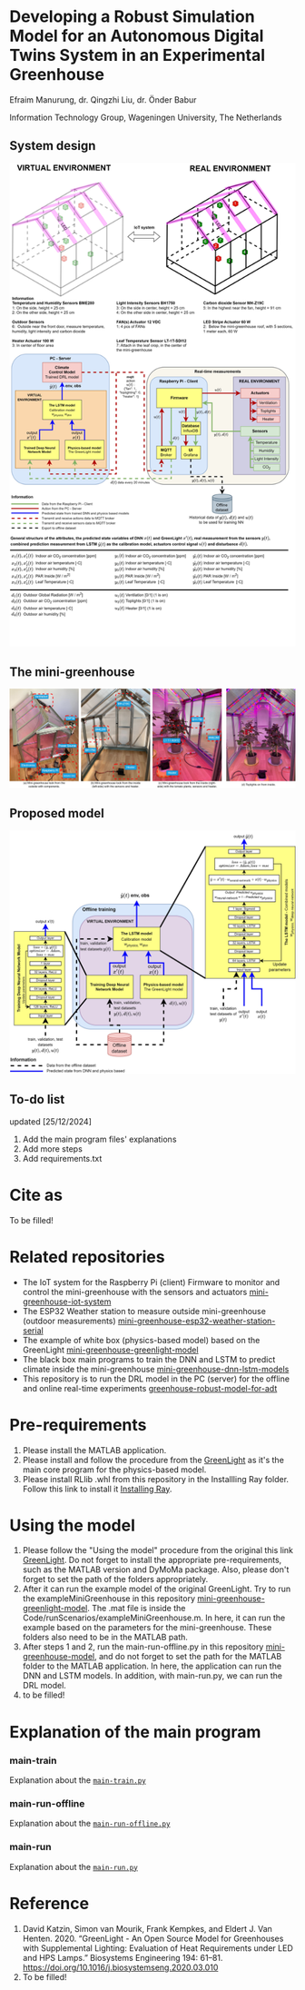 # Developing a Robust Simulation Model for an Autonomous Digital Twins System in an Experimental Greenhouse
Efraim Manurung, dr. Qingzhi Liu, dr. Önder Babur

Information Technology Group, Wageningen University, The Netherlands

## System design
![system-design](mini-greenhouse-pictures/system-design.jpg)


## The mini-greenhouse
![system-design](mini-greenhouse-pictures/gh-pictures-leaf-sensors-details.jpg)


## Proposed model
![system-design](mini-greenhouse-pictures/training-dl-gl-lstm.jpg)


## To-do list
updated [25/12/2024]
1. Add the main program files' explanations
2. Add more steps 
3. Add requirements.txt

# Cite as
To be filled! 

# Related repositories
- The IoT system for the Raspberry Pi (client) Firmware to monitor and control the mini-greenhouse with the sensors and actuators [mini-greenhouse-iot-system](https://github.com/EfraimManurung/mini-greenhouse-iot-system)
- The ESP32 Weather station to measure outside mini-greenhouse (outdoor measurements) [mini-greenhouse-esp32-weather-station-serial](https://github.com/EfraimManurung/mini-greenhouse-esp32-weather-station-serial)
- The example of white box (physics-based model) based on the GreenLight [mini-greenhouse-greenlight-model](https://github.com/EfraimManurung/mini-greenhouse-greenlight-model)
- The black box main programs to train the DNN and LSTM to predict climate inside the mini-greenhouse [mini-greenhouse-dnn-lstm-models](https://github.com/EfraimManurung/mini-greenhouse-dnn-lstm-models)
- This repository is to run the DRL model in the PC (server) for the offline and online real-time experiments [greenhouse-robust-model-for-adt](https://github.com/EfraimManurung/mini-greenhouse-model)

# Pre-requirements
1. Please install the MATLAB application.
2. Please install and follow the procedure from the [GreenLight](https://github.com/davkat1/GreenLight?tab=readme-ov-file#Using-the-model) as it's the main core program for the physics-based model.
3. Please install RLlib .whl from this repository in the Installling Ray folder. Follow this link to install it [Installing Ray](https://docs.ray.io/en/latest/ray-overview/installation.html).

# Using the model
1. Please follow the "Using the model" procedure from the original this link [GreenLight](https://github.com/davkat1/GreenLight?tab=readme-ov-file#Using-the-model). Do not forget to install the appropriate pre-requirements, such as the MATLAB version and DyMoMa package. Also, please don't forget to set the path of the folders appropriately.
2. After it can run the example model of the original GreenLight. Try to run the exampleMiniGreenhouse in this repository [mini-greenhouse-greenlight-model](https://github.com/EfraimManurung/mini-greenhouse-greenlight-model). The .mat file is inside the Code/runScenarios/exampleMiniGreenhouse.m. In here, it can run the example based on the parameters for the mini-greenhouse. These folders also need to be in the MATLAB path.
3. After steps 1 and 2, run the main-run-offline.py in this repository [mini-greenhouse-model](https://github.com/EfraimManurung/mini-greenhouse-model), and do not forget to set the  path for the MATLAB folder to the MATLAB application. In here, the application can run the DNN and LSTM models. In addition, with main-run.py, we can run the DRL model. 
4. to be filled!

# Explanation of the main program
### main-train
Explanation about the [`main-train.py`](https://github.com/EfraimManurung/mini-greenhouse-model/blob/main/main-run.py)


### main-run-offline
Explanation about the [`main-run-offline.py`](https://github.com/EfraimManurung/mini-greenhouse-model/blob/main/main-run-offline.py)


### main-run
Explanation about the [`main-run.py`](https://github.com/EfraimManurung/mini-greenhouse-model/blob/main/main-run.py)

# Reference
1. David Katzin, Simon van Mourik, Frank Kempkes, and Eldert J. Van Henten. 2020. “GreenLight - An Open Source Model for Greenhouses with Supplemental Lighting: Evaluation of Heat Requirements under LED and HPS Lamps.” Biosystems Engineering 194: 61–81. https://doi.org/10.1016/j.biosystemseng.2020.03.010
2. To be filled!
